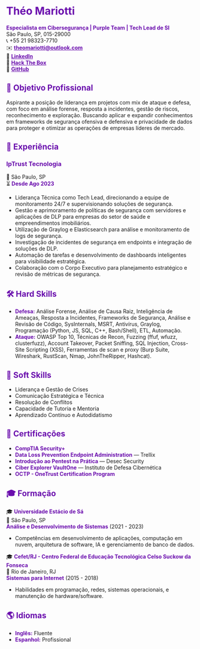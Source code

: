 <!-- Adicionando cor aos títulos e links -->
<style>
h1, h2, h3 { color: #6A0DAD; } /* Tom de roxo */
a { color: #6A0DAD; font-weight: bold; }
strong { color: #6A0DAD; }
</style>

# <span style="color:#6A0DAD;">Théo Mariotti</span>  
**<span style="color:#6A0DAD;">Especialista em Cibersegurança | Purple Team | Tech Lead de SI</span>**  
São Paulo, SP, 015-29000  
📞 +55 21 98323-7710  
✉️ [theomariotti@outlook.com](mailto:theomariotti@outlook.com)  
🔗 [LinkedIn](https://www.linkedin.com/in/theomariotti)  
🔗 [Hack The Box](https://ctf.hackthebox.com/user/profile/609892)  
🔗 [GitHub](https://github.com/TheoMariott1)  

## 🎯 <span style="color:#6A0DAD;">Objetivo Profissional</span>  
Aspirante a posição de liderança em projetos com mix de ataque e defesa, com foco em análise forense, resposta a incidentes, gestão de riscos, reconhecimento e exploração. Buscando aplicar e expandir conhecimentos em frameworks de segurança ofensiva e defensiva e privacidade de dados para proteger e otimizar as operações de empresas líderes de mercado.  

## 💼 <span style="color:#6A0DAD;">Experiência</span>  
### **IpTrust Tecnologia**  
📍 São Paulo, SP  
⏳ **Desde Ago 2023**  
- Liderança Técnica como Tech Lead, direcionando a equipe de monitoramento 24/7 e supervisionando soluções de segurança.  
- Gestão e aprimoramento de políticas de segurança com servidores e aplicações de DLP para empresas do setor de saúde e empreendimentos imobiliários.  
- Utilização de Graylog e Elasticsearch para análise e monitoramento de logs de segurança.  
- Investigação de incidentes de segurança em endpoints e integração de soluções de DLP.  
- Automação de tarefas e desenvolvimento de dashboards inteligentes para visibilidade estratégica.  
- Colaboração com o Corpo Executivo para planejamento estratégico e revisão de métricas de segurança.  

## 🛠️ <span style="color:#6A0DAD;">Hard Skills</span>  
- **Defesa:** Análise Forense, Análise de Causa Raiz, Inteligência de Ameaças, Resposta a Incidentes, Frameworks de Segurança, Análise e Revisão de Código, SysInternals, MSRT, Antivírus, Graylog, Programação (Python, JS, SQL, C++, Bash/Shell), ETL, Automação.  
- **Ataque:** OWASP Top 10, Técnicas de Recon, Fuzzing (ffuf, wfuzz, clusterfuzz), Account Takeover, Packet Sniffing, SQL Injection, Cross-Site Scripting (XSS), Ferramentas de scan e proxy (Burp Suite, Wireshark, RustScan, Nmap, JohnTheRipper, Hashcat).  

## 🌟 <span style="color:#6A0DAD;">Soft Skills</span>  
- Liderança e Gestão de Crises  
- Comunicação Estratégica e Técnica  
- Resolução de Conflitos  
- Capacidade de Tutoria e Mentoria  
- Aprendizado Contínuo e Autodidatismo  

## 📜 <span style="color:#6A0DAD;">Certificações</span>  
- **CompTIA Security+**  
- **Data Loss Prevention Endpoint Administration** — Trellix  
- **Introdução ao Pentest na Prática** — Desec Security  
- **Ciber Explorer VaultOne** — Instituto de Defesa Cibernética  
- **OCTP - OneTrust Certification Program**  

## 🎓 <span style="color:#6A0DAD;">Formação</span>  
🎓 **Universidade Estácio de Sá**  
📍 São Paulo, SP  
**Análise e Desenvolvimento de Sistemas** (2021 - 2023)  
- Competências em desenvolvimento de aplicações, computação em nuvem, arquitetura de software, IA e gerenciamento de banco de dados.  

🎓 **Cefet/RJ - Centro Federal de Educação Tecnológica Celso Suckow da Fonseca**  
📍 Rio de Janeiro, RJ  
**Sistemas para Internet** (2015 - 2018)  
- Habilidades em programação, redes, sistemas operacionais, e manutenção de hardware/software.  

## 🌎 <span style="color:#6A0DAD;">Idiomas</span>  
- **Inglês:** Fluente  
- **Espanhol:** Profissional  
